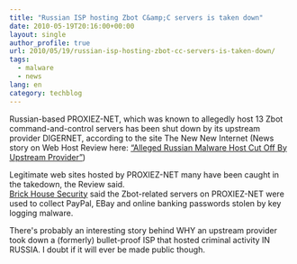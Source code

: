 ```yaml
---
title: "Russian ISP hosting Zbot C&amp;C servers is taken down"
date: 2010-05-19T20:16:00+00:00
layout: single
author_profile: true
url: 2010/05/19/russian-isp-hosting-zbot-cc-servers-is-taken-down/
tags:
  - malware
  - news
lang: en
category: techblog
---
```

Russian-based PROXIEZ-NET, which was known to allegedly host 13 Zbot command-and-control servers has been shut down by its upstream provider DIGERNET, according to the site The New New Internet (News story on Web Host Review here: [“Alleged Russian Malware Host Cut Off By Upstream Provider”](http://www.thewhir.com/web-hosting-news/051710_Alleged_Russian_Malware_Host_Cut_Off_By_Upstream_Provider))

Legitimate web sites hosted by PROXIEZ-NET many have been caught in the takedown, the Review said.  
[Brick House Security](http://blog.brickhousesecurity.com/2010/05/17/spy-keylogger/) said the Zbot-related servers on PROXIEZ-NET were used to collect PayPal, EBay and online banking passwords stolen by key logging malware.

There's probably an interesting story behind WHY an upstream provider took down a (formerly) bullet-proof ISP that hosted criminal activity IN RUSSIA. I doubt if it will ever be made public though.